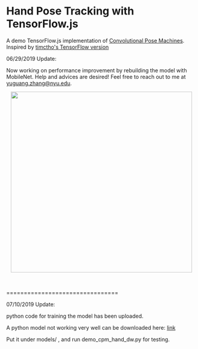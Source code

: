 # Hand Pose Tracking with TensorFlow.js
A demo TensorFlow.js implementation of [Convolutional Pose Machines](https://github.com/shihenw/convolutional-pose-machines-release).
Inspired by [timctho's TensorFlow version](https://github.com/timctho/convolutional-pose-machines-tensorflow)

06/29/2019 Update:

Now working on performance improvement by rebuilding the model with MobileNet. Help and advices are desired! Feel free to reach out to me at yuguang.zhang@nyu.edu.
<p align="center">
    <img src="http://giphygifs.s3.amazonaws.com/media/2Yj11FvB4SVYFeglky/giphy.gif", width="480">
</p>
<br/>

================================

07/10/2019 Update:

python code for training the model has been uploaded.

A python model not working very well can be downloaded here:
[link](https://drive.google.com/open?id=1lH3ePmfRYZ2lVxCnVFYq5vOi4_3XutaW)

Put it under models/ , and run demo_cpm_hand_dw.py for testing.